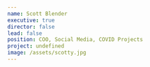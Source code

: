 ```yaml
---
name: Scott Blender
executive: true
director: false
lead: false
position: COO, Social Media, COVID Projects
project: undefined
image: /assets/scotty.jpg
---
```

